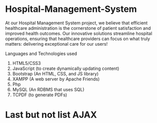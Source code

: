 # Hospital-Management-System
   At our Hospital Management System project, we believe that efficient healthcare administration is the cornerstone of patient satisfaction and improved health outcomes. Our innovative solutions streamline hospital operations, ensuring that healthcare providers can focus on what truly matters: delivering exceptional care for our users!


Languages and Technologies used
1. HTML5/CSS3
2. JavaScript (to create dynamically updating content)
3. Bootstrap (An HTML, CSS, and JS library)
4. XAMPP (A web server by Apache Friends)
5. Php
7. MySQL (An RDBMS that uses SQL)
8. TCPDF (to generate PDFs)
# Last but not list AJAX


